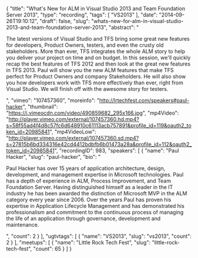 {
  "title": "What's New for ALM in Visual Studio 2013 and Team Foundation Server 2013",
  "type": "recording",
  "tags": [
    "VS2013"
  ],
  "date": "2014-09-26T19:10:12",
  "draft": false,
  "slug": "whats-new-for-alm-in-visual-studio-2013-and-team-foundation-server-2013",
  "abstract": "<p>The latest versions of Visual Studio and TFS bring some great new features for developers, Product Owners, testers, and even the crusty old stakeholders. More than ever, TFS integrates the whole ALM story to help you deliver your project on time and on budget. In this session, we'll quickly recap the best features of TFS 2012 and then look at the great new features in TFS 2013. Paul will show you the new ALM features that make TFS perfect for Product Owners and company Stakeholders. He will also show you how developers work with TFS more effectively than ever, right from Visual Studio. We will finish off with the awesome story for testers.</p>",
  "vimeo": "107457360",
  "moreinfo": "http://lrtechfest.com/speakers#paul-hacker",
  "thumbnail": "https://i.vimeocdn.com/video/490859682_295x166.jpg",
  "mp4Video": "http://player.vimeo.com/external/107457360.hd.mp4?s=58f55ad4f4d8c57fc6d648910c61113acb757891&profile_id=119&oauth2_token_id=20985841",
  "mp4VideoLow": "http://player.vimeo.com/external/107457360.sd.mp4?s=27815b6bd334316e42cd4412bdbfb6b01473a28a&profile_id=112&oauth2_token_id=20985841",
  "recordingID": 983,
  "speakers": [
    {
      "name": "Paul Hacker",
      "slug": "paul-hacker",
      "bio": "<p>Paul Hacker has over 15 years of application architecture, design, development, and management expertise in Microsoft technologies. Paul has a depth of experience in ALM, Process Improvement, and Team Foundation Server. Having distinguished himself as a leader in the IT industry he has been awarded the distinction of Microsoft MVP in the ALM category every year since 2006. Over the years Paul has proven his expertise in Application Lifecycle Management and has demonstrated his professionalism and commitment to the continuous process of managing the life of an application through governance, development and maintenance.</p>",
      "count": 2
    }
  ],
  "ugtvtags": [
    {
      "name": "VS2013",
      "slug": "vs2013",
      "count": 2
    }
  ],
  "meetups": [
    {
      "name": "Little Rock Tech Fest",
      "slug": "little-rock-tech-fest",
      "count": 65
    }
  ]
}